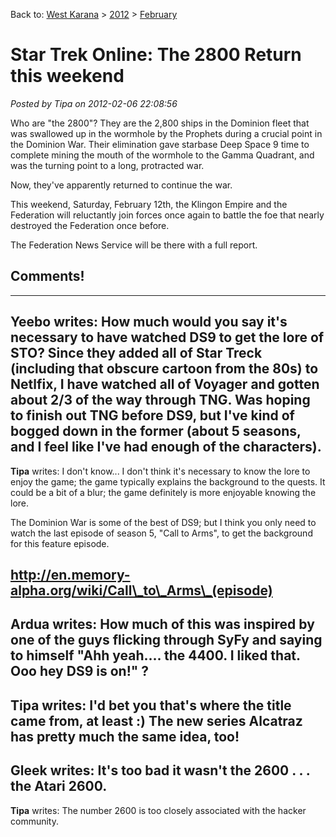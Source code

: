 Back to: [West Karana](/posts/westkarana.md) > [2012](/posts/2012/westkarana.md) > [February](./westkarana.md)
# Star Trek Online: The 2800 Return this weekend

*Posted by Tipa on 2012-02-06 22:08:56*



Who are "the 2800"? They are the 2,800 ships in the Dominion fleet that was swallowed up in the wormhole by the Prophets during a crucial point in the Dominion War. Their elimination gave starbase Deep Space 9 time to complete mining the mouth of the wormhole to the Gamma Quadrant, and was the turning point to a long, protracted war.

Now, they've apparently returned to continue the war.

This weekend, Saturday, February 12th, the Klingon Empire and the Federation will reluctantly join forces once again to battle the foe that nearly destroyed the Federation once before.

The Federation News Service will be there with a full report.
## Comments!
---
**Yeebo** writes: How much would you say it's necessary to have watched DS9 to get the lore of STO? Since they added all of Star Treck (including that obscure cartoon from the 80s) to Netlfix, I have watched all of Voyager and gotten about 2/3 of the way through TNG. Was hoping to finish out TNG before DS9, but I've kind of bogged down in the former (about 5 seasons, and I feel like I've had enough of the characters).
---
**Tipa** writes: I don't know... I don't think it's necessary to know the lore to enjoy the game; the game typically explains the background to the quests. It could be a bit of a blur; the game definitely is more enjoyable knowing the lore.

The Dominion War is some of the best of DS9; but I think you only need to watch the last episode of season 5, "Call to Arms", to get the background for this feature episode.

http://en.memory-alpha.org/wiki/Call\_to\_Arms\_(episode)
---
**Ardua** writes: How much of this was inspired by one of the guys flicking through SyFy and saying to himself "Ahh yeah.... the 4400. I liked that. Ooo hey DS9 is on!" ?
---
**Tipa** writes: I'd bet you that's where the title came from, at least :) The new series Alcatraz has pretty much the same idea, too!
---
**Gleek** writes: It's too bad it wasn't the 2600 . . . the Atari 2600.
---
**Tipa** writes: The number 2600 is too closely associated with the hacker community.
